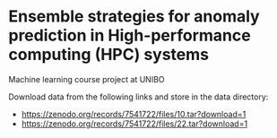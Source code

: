 # Ensemble strategies for anomaly prediction in High-performance computing (HPC) systems
Machine learning course project at UNIBO

Download data from the following links and store in the data directory:
- https://zenodo.org/records/7541722/files/10.tar?download=1
- https://zenodo.org/records/7541722/files/22.tar?download=1


